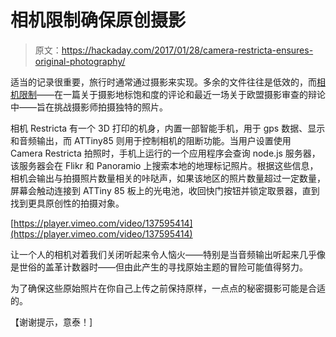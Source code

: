 # 相机限制确保原创摄影

> 原文：<https://hackaday.com/2017/01/28/camera-restricta-ensures-original-photography/>

适当的记录很重要，旅行时通常通过摄影来实现。多余的文件往往是低效的，而[相机限制](http://philippschmitt.com/projects/camera-restricta)——在一篇关于摄影地标饱和度的评论和最近一场关于欧盟摄影审查的辩论中——旨在挑战摄影师拍摄独特的照片。

相机 Restricta 有一个 3D 打印的机身，内置一部智能手机，用于 gps 数据、显示和音频输出，而 ATTiny85 则用于控制相机的阻断功能。当用户设置使用 Camera Restricta 拍照时，手机上运行的一个应用程序会查询 node.js 服务器，该服务器会在 Flikr 和 Panoramio 上搜索本地的地理标记照片。根据这些信息，相机会输出与拍摄照片数量相关的咔哒声，如果该地区的照片数量超过一定数量，屏幕会触动连接到 ATTiny 85 板上的光电池，收回快门按钮并锁定取景器，直到找到更具原创性的拍摄对象。

[https://player.vimeo.com/video/137595414](https://player.vimeo.com/video/137595414)

让一个人的相机对着我们关闭听起来令人恼火——特别是当音频输出听起来几乎像是世俗的盖革计数器时——但由此产生的寻找原始主题的冒险可能值得努力。

为了确保这些原始照片在你自己上传之前保持原样，一点点的秘密摄影可能是合适的。

【谢谢提示，意泰！]